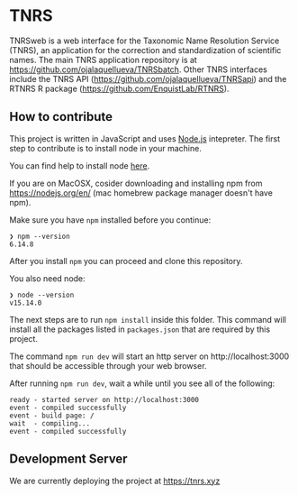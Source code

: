 # TNRS

TNRSweb is a web interface for the Taxonomic Name Resolution Service (TNRS), an application for the correction and standardization of scientific names. 
The main TNRS application repository is at https://github.com/ojalaquellueva/TNRSbatch. Other TNRS interfaces include the TNRS API (https://github.com/ojalaquellueva/TNRSapi) and the RTNRS R package (https://github.com/EnquistLab/RTNRS).

## How to contribute

This project is written in JavaScript and uses [Node.js](https://nodejs.org/en/) intepreter.
The first step to contribute is to install node in your machine.

You can find help to install node [here](https://nodejs.dev/learn/how-to-install-nodejs).

If you are on MacOSX, cosider downloading 
and installing npm from https://nodejs.org/en/ (mac homebrew package manager doesn't have npm).

Make sure you have `npm` installed before you continue:

```
❯ npm --version 
6.14.8
```

After you install `npm` you can proceed and clone this repository.

You also need node:

```
❯ node --version
v15.14.0
```


The next steps are to run `npm install` inside this folder.
This command will install all the packages listed in `packages.json` that are required by this project.

The command `npm run dev` will start an http server on http://localhost:3000 that should be accessible through your web browser.

After running `npm run dev`, wait a while until you see all of the following:

```
ready - started server on http://localhost:3000
event - compiled successfully
event - build page: /
wait  - compiling...
event - compiled successfully
```

## Development Server

We are currently deploying the project at https://tnrs.xyz
